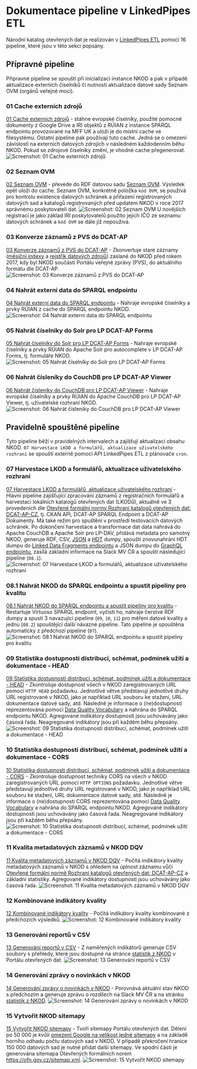# Dokumentace pipeline v LinkedPipes ETL
Národní katalog otevřených dat je realizován v [LinkedPipes ETL](https://etl.linkedpipes.com) pomocí 16 pipeline, které jsou v této sekci popsány.

## Přípravné pipeline

Přípravné pipeline se spouští při inicializaci instance NKOD a pak v případě aktualizace externích číselníků či nutnosti aktualizace datové sady Seznam OVM (orgánů veřejné moci).

### 01 Cache externích zdrojů
[01 Cache externích zdrojů](01%20Cache%20externích%20zdrojů.jsonld) - stáhne evropské číselníky, použité pomocné dokumenty z Google Drive a IRI objektů z RÚIAN z instance SPARQL endpointu provozované na MFF UK a uloží je do místní cache ve filesystému.
Ostatní pipeline pak používají tuto cache.
Jedná se o omezení závislostí na externích datových zdrojích v následném každodenním běhu NKOD.
Pokud se zdrojové číselníky změní, je vhodné cache přegenerovat.
![Screenshot: 01 Cache externích zdrojů](screenshoty/01%20Cache%20externích%20zdrojů.webp)

### 02 Seznam OVM
[02 Seznam OVM](02%20Seznam%20OVM.jsonld) - převede do RDF datovou sadu [Seznam OVM](https://www.czechpoint.cz/spravadat/ovm/datafile.do?format=xml&service=seznamovm).
Výsledek opět uloží do cache.
Seznam OVM, konkrétně položka `kód OVM`, se používá pro kontrolu existence datových schránek a přiřazení registrovaných datových sad a katalogů registrovaných před updatem NKOD v roce 2017 správnému poskytovateli dat.
![Screenshot: 02 Seznam OVM](screenshoty/02%20Seznam%20OVM.webp)
U novějších registrací je jako základ IRI poskytovatelů použito jejich IČO ze seznamu datových schránek a `kód OVM` se dále již nepoužívá.

### 03 Konverze záznamů z PVS do DCAT-AP
[03 Konverze záznamů z PVS do DCAT-AP](03%20Konverze%20záznamů%20z%20PVS%20do%20DCAT-AP.jsonld) - Zkonvertuje staré záznamy ([měsíční indexy](https://opendata.gov.cz/_media/rdz-monthindex-2017-12-29.zip) a [rejstřík datových zdrojů](https://opendata.gov.cz/_media/rdz-data-2017-12-29.zip)) zaslané do NKOD před rokem 2017, kdy byl NKOD součástí Portálu veřejné zprávy (PVS), do aktuálního formátu dle DCAT-AP.
![Screenshot: 03 Konverze záznamů z PVS do DCAT-AP](screenshoty/03%20Konverze%20záznamů%20z%20PVS%20do%20DCAT-AP.webp)

### 04 Nahrát externí data do SPARQL endpointu
[04 Nahrát externí data do SPARQL endpointu](04%20Nahrát%20externí%20data%20do%20SPARQL%20endpointu.jsonld) - Nahraje evropské číselníky a prvky RÚIAN z cache do SPARQL endpointu NKOD.
![Screenshot: 04 Nahrát externí data do SPARQL endpointu](screenshoty/04%20Nahrát%20externí%20data%20do%20SPARQL%20endpointu.webp)

### 05 Nahrát číselníky do Solr pro LP DCAT-AP Forms
[05 Nahrát číselníky do Solr pro LP DCAT-AP Forms](05%20Nahrát%20číselníky%20do%20Solr%20pro%20LP%20DCAT-AP%20Forms.jsonld) - Nahraje evropské číselníky a prvky RÚIAN do Apache Solr pro autocomplete v LP DCAT-AP Forms, tj. formuláře NKOD.
![Screenshot: 05 Nahrát číselníky do Solr pro LP DCAT-AP Forms](screenshoty/05%20Nahrát%20číselníky%20do%20Solr%20pro%20LP%20DCAT-AP%20Forms.webp)

### 06 Nahrát čísleníky do CouchDB pro LP DCAT-AP Viewer
[06 Nahrát čísleníky do CouchDB pro LP DCAT-AP Viewer](06%20Nahrát%20čísleníky%20do%20CouchDB%20pro%20LP%20DCAT-AP%20Viewer.jsonld) - Nahraje evropské číselníky a prvky RÚIAN do Apache CouchDB pro LP DCAT-AP Viewer, tj. uživatelské rozhraní NKOD.
![Screenshot: 06 Nahrát čísleníky do CouchDB pro LP DCAT-AP Viewer](screenshoty/06%20Nahrát%20čísleníky%20do%20CouchDB%20pro%20LP%20DCAT-AP%20Viewer.webp)

## Pravidelně spouštěné pipeline

Tyto pipeline běží v pravidelných intervalech a zajišťují aktualizaci obsahu NKOD.
`07 Harvestace LKOD a formulářů, aktualizace uživatelského rozhraní` se spouští externě pomocí API LinkedPipes ETL z plánovače `cron`.

### 07 Harvestace LKOD a formulářů, aktualizace uživatelského rozhraní
[07 Harvestace LKOD a formulářů, aktualizace uživatelského rozhraní](07%20Harvestace%20LKOD%20a%20formulářů,%20aktualizace%20uživatelského%20rozhraní.jsonld) - Hlavní pipeline zajišťující zpracování záznamů z registračních formulářů a harvestaci lokálních katalogů otevřených dat (LKODů), aktuálně ve 3 provedeních dle [Otevřené formální normy Rozhraní katalogů otevřených dat: DCAT-AP-CZ](https://ofn.gov.cz/rozhraní-katalogů-otevřených-dat/2021-01-11/), tj. CKAN API, DCAT-AP SPARQL Endpoint a DCAT-AP Dokumenty.
Má také režim pro spuštění v prostředí testovacích datových schránek.
Po dokončení harvestace a transformace dat data nahrává do Apache CouchDB a Apache Solr pro LP-DAV, přidává metadata pro samotný NKOD, generuje RDF, CSV, [JSON](https://data.gov.cz/soubor/nkod.json) a [HDT](https://data.gov.cz/soubor/nkod.hdt) dumpy, spouští znovunahrání HDT dumpu do [Linked Data Fragments endpointu](https://data.gov.cz/ldf/nkod-ldf) a JSON dumpu do [GraphQL endpointu](https://data.gov.cz/graphql), zasílá základní informace na Slack MV ČR a spouští následující pipeline (`08.1`).
![Screenshot: 07 Harvestace LKOD a formulářů, aktualizace uživatelského rozhraní](screenshoty/07%20Harvestace%20LKOD%20a%20formulářů,%20aktualizace%20uživatelského%20rozhraní.webp)

### 08.1 Nahrát NKOD do SPARQL endpointu a spustit pipeliny pro kvalitu
[08.1 Nahrát NKOD do SPARQL endpointu a spustit pipeliny pro kvalitu](08.1%20Nahrát%20NKOD%20do%20SPARQL%20endpointu%20a%20spustit%20pipeliny%20pro%20kvalitu.jsonld) - Restartuje Virtuoso SPARQL endpoint, vyčistí ho, nahraje čerstvé RDF dumpy a spustí 3 navazující pipeline (`09`, `10`, `11`) pro měření datové kvality a jednu (`08.2`) spouštějící další návazné pipeline.
Tato pipeline je spouštěna automaticky z předchozí pipeline (`07`).
![Screenshot: 08.1 Nahrát NKOD do SPARQL endpointu a spustit pipeliny pro kvalitu](screenshoty/08.1%20Nahrát%20NKOD%20do%20SPARQL%20endpointu%20a%20spustit%20pipeliny%20pro%20kvalitu.webp)

### 09 Statistika dostupnosti distribucí, schémat, podmínek užití a dokumentace - HEAD
[09 Statistika dostupnosti distribucí, schémat, podmínek užití a dokumentace - HEAD](09%20Statistika%20dostupnosti%20distribucí,%20schémat,%20podmínek%20užití%20a%20dokumentace%20-%20HEAD.jsonld) - Zkontroluje dostupnost všech v NKOD zaregistrovaných URL pomocí `HTTP HEAD` požadavku.
Jednotlivé větve představují jednotlivé druhy URL registrované v NKOD, jako je například URL souboru ke stažení, URL dokumentace datové sady, atd.
Následně je informace o (ne)dostupnosti reprezentována pomocí [Data Quality Vocabulary](https://www.w3.org/TR/vocab-dqv/) a nahrána do SPARQL endpointu NKOD.
Agregované indikátory dostupnosti jsou uchovávány jako časová řada.
Neagregované indikátory jsou při každém běhu přepsány.
![Screenshot: 09 Statistika dostupnosti distribucí, schémat, podmínek užití a dokumentace - HEAD](screenshoty/09%20Statistika%20dostupnosti%20distribucí,%20schémat,%20podmínek%20užití%20a%20dokumentace%20-%20HEAD.webp)

### 10 Statistika dostupnosti distribucí, schémat, podmínek užití a dokumentace - CORS
[10 Statistika dostupnosti distribucí, schémat, podmínek užití a dokumentace - CORS](10%20Statistika%20dostupnosti%20distribucí,%20schémat,%20podmínek%20užití%20a%20dokumentace%20-%20CORS.jsonld) - Zkontroluje dostupnost techniky CORS na všech v NKOD zaregistrovaných URL pomocí `HTTP OPTIONS` požadavku.
Jednotlivé větve představují jednotlivé druhy URL registrované v NKOD, jako je například URL souboru ke stažení, URL dokumentace datové sady, atd.
Následně je informace o (ne)dostupnosti CORS reprezentována pomocí [Data Quality Vocabulary](https://www.w3.org/TR/vocab-dqv/) a nahrána do SPARQL endpointu NKOD.
Agregované indikátory dostupnosti jsou uchovávány jako časová řada.
Neagregované indikátory jsou při každém běhu přepsány.
![Screenshot: 10 Statistika dostupnosti distribucí, schémat, podmínek užití a dokumentace - CORS](screenshoty/10%20Statistika%20dostupnosti%20distribucí,%20schémat,%20podmínek%20užití%20a%20dokumentace%20-%20CORS.webp)

### 11 Kvalita metadatových záznamů v NKOD DQV
[11 Kvalita metadatových záznamů v NKOD DQV](11%20Kvalita%20metadatových%20záznamů%20v%20NKOD%20DQV.jsonld) - Počítá indikátory kvality metadatových záznamů v NKOD s ohledem na úplnost záznamu vůči [Otevřené formální normě Rozhraní katalogů otevřených dat: DCAT-AP-CZ](https://ofn.gov.cz/rozhraní-katalogů-otevřených-dat/2021-01-11/) a základní statistiky.
Agregované indikátory dostupnosti jsou uchovávány jako časová řada.
![Screenshot: 11 Kvalita metadatových záznamů v NKOD DQV](screenshoty/11%20Kvalita%20metadatových%20záznamů%20v%20NKOD%20DQV.webp)

### 12 Kombinované indikátory kvality
[12 Kombinované indikátory kvality](12%20Kombinované%20indikátory%20kvality.jsonld) - Počítá indikátory kvality kombinované z předchozích výsledků.
![Screenshot: 12 Kombinované indikátory kvality](screenshoty/12%20Kombinované%20indikátory%20kvality.webp)

### 13 Generování reportů v CSV
[13 Generování reportů v CSV](13%20Generování%20reportů%20v%20CSV.jsonld) - Z naměřených indikátorů generuje CSV soubory s přehledy, které jsou dostupné na stránce [statistik z NKOD](https://opendata.gov.cz/statistika:start) v Portálu otevřených dat.
![Screenshot: 13 Generování reportů v CSV](screenshoty/13%20Generování%20reportů%20v%20CSV.webp)

### 14 Generování zprávy o novinkách v NKOD
[14 Generování zprávy o novinkách v NKOD](14%20Generování%20zprávy%20o%20novinkách%20v%20NKOD.jsonld) - Porovnává aktuální stav NKOD s předchozím a generuje zprávu o rozdílech na Slack MV ČR a na stránku [statistik z NKOD](https://opendata.gov.cz/statistika:start).
![Screenshot: 14 Generování zprávy o novinkách v NKOD](screenshoty/14%20Generování%20zprávy%20o%20novinkách%20v%20NKOD.webp)

### 15 Vytvořit NKOD sitemapy
[15 Vytvořit NKOD sitemapy](15%20Vytvořit%20NKOD%20sitemapy.jsonld) - Tvoří sitemapy Portálu otevřených dat.
Dělení po 50 000 je kvůli [omezení Google na velikost jedné sitemapy](https://developers.google.com/search/docs/advanced/sitemaps/build-sitemap) a na základě horního odhadu počtu datových sad v NKOD.
V případě překročení hranice 150 000 datových sad je nutné přidat další sitemapy.
Ve spodní části je generována sitemapa Otevřených formálních norem https://ofn.gov.cz/sitemap.xml.
![Screenshot: 15 Vytvořit NKOD sitemapy](screenshoty/15%20Vytvořit%20NKOD%20sitemapy.webp)